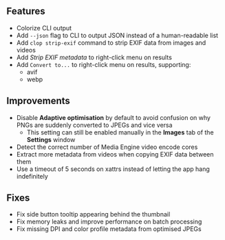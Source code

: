 ## Features

- Colorize CLI output
- Add `--json` flag to CLI to output JSON instead of a human-readable list
- Add `clop strip-exif` command to strip EXIF data from images and videos
- Add *Strip EXIF metadata* to right-click menu on results
- Add `Convert to...` to right-click menu on results, supporting:
    - avif
    - webp

## Improvements

- Disable **Adaptive optimisation** by default to avoid confusion on why PNGs are suddenly converted to JPEGs and vice versa
    - This setting can still be enabled manually in the **Images** tab of the **Settings** window
- Detect the correct number of Media Engine video encode cores
- Extract more metadata from videos when copying EXIF data between them
- Use a timeout of 5 seconds on xattrs instead of letting the app hang indefinitely

## Fixes

- Fix side button tooltip appearing behind the thumbnail
- Fix memory leaks and improve performance on batch processing
- Fix missing DPI and color profile metadata from optimised JPEGs
